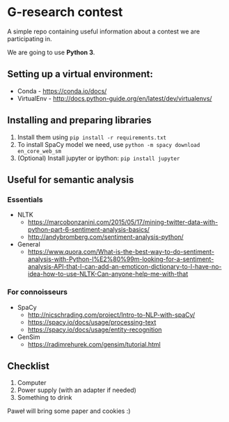# G-research contest

A simple repo containing useful information about a contest we are participating in.

We are going to use **Python 3**.

## Setting up a virtual environment:
* Conda - https://conda.io/docs/
* VirtualEnv - http://docs.python-guide.org/en/latest/dev/virtualenvs/

## Installing and preparing libraries
1. Install them using `pip install -r requirements.txt`
2. To install SpaCy model we need, use `python -m spacy download en_core_web_sm`
3. (Optional) Install jupyter or ipython: `pip install jupyter`
## Useful for semantic analysis
### Essentials
* NLTK
  * https://marcobonzanini.com/2015/05/17/mining-twitter-data-with-python-part-6-sentiment-analysis-basics/
  * http://andybromberg.com/sentiment-analysis-python/
* General
  * https://www.quora.com/What-is-the-best-way-to-do-sentiment-analysis-with-Python-I%E2%80%99m-looking-for-a-sentiment-analysis-API-that-I-can-add-an-emoticon-dictionary-to-I-have-no-idea-how-to-use-NLTK-Can-anyone-help-me-with-that

### For connoisseurs
* SpaCy
  * http://nicschrading.com/project/Intro-to-NLP-with-spaCy/
  * https://spacy.io/docs/usage/processing-text
  * https://spacy.io/docs/usage/entity-recognition
* GenSim
  * https://radimrehurek.com/gensim/tutorial.html


## Checklist
1. Computer
2. Power supply (with an adapter if needed)
3. Something to drink

Paweł will bring some paper and cookies :)
